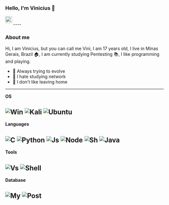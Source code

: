 ### Hello, I'm Vinicius 👋
<a target="_blank" href="https://twitter.com/ViniciusVnZ1">
  <img align="left" alt="LinkdeIN" width="22px" src="https://cdn.jsdelivr.net/npm/simple-icons@v3/icons/twitter.svg" />
</a>
</br>
---- 

### About me
Hi, I am Vinicius, but you can call me Vini, I am 17 years old, I live in Minas Gerais, Brazil 🏠, I am currently studying Pentesting 📚, I like programming and playing.

* 👾 Always trying to evolve
* 🤡 I hate studying network
* 🏡 I don't like leaving home
----

**OS**

![Win](https://img.shields.io/badge/Windows-0078D6?style=for-the-badge&logo=windows&logoColor=white)
![Kali](https://img.shields.io/badge/Kali_linux-02569B?style=for-the-badge&logo=kali-linux&logoColor=white)
![Ubuntu](https://img.shields.io/badge/Ubuntu-E95420?style=for-the-badge&logo=ubuntu&logoColor=white)
----

**Languages**

![C](https://img.shields.io/badge/C-00599C?style=for-the-badge&logo=c&logoColor=white)
![Python](https://img.shields.io/badge/Python-3776AB?style=for-the-badge&logo=python&logoColor=white)
![Js](https://img.shields.io/badge/JavaScript-F7DF1E?style=for-the-badge&logo=javascript&logoColor=black)
![Node](https://img.shields.io/badge/Node.js-43853D?style=for-the-badge&logo=node.js&logoColor=white)
![Sh](https://img.shields.io/badge/Shell_Script-121011?style=for-the-badge&logo=gnu-bash&logoColor=white)
![Java](https://img.shields.io/badge/Java-ED8B00?style=for-the-badge&logo=java&logoColor=white)
----
**Tools**

![Vs](https://img.shields.io/badge/Visual_Studio_Code-0089D6?style=for-the-badge&logo=visual-studio-code&logoColor=white)
![Shell](https://img.shields.io/badge/Terminal-20232A?style=for-the-badge&logo=terminal&logoColor=61DAFB)
----
**Database**

![My](https://img.shields.io/badge/MySQL-00000F?style=for-the-badge&logo=mysql&logoColor=white)
![Post](https://img.shields.io/badge/PostgreSQL-316192?style=for-the-badge&logo=postgresql&logoColor=white)
----

